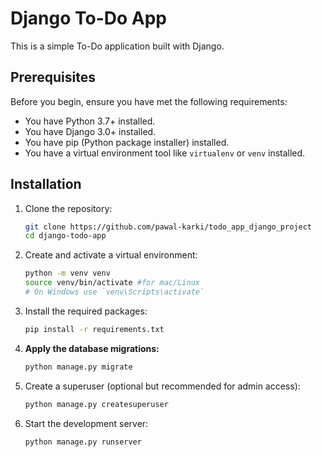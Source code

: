 # Django To-Do App

This is a simple To-Do application built with Django.

## Prerequisites

Before you begin, ensure you have met the following requirements:

- You have Python 3.7+ installed.
- You have Django 3.0+ installed.
- You have pip (Python package installer) installed.
- You have a virtual environment tool like `virtualenv` or `venv` installed.

## Installation

1. Clone the repository:

    ```sh
    git clone https://github.com/pawal-karki/todo_app_django_project
    cd django-todo-app
    ```

2. Create and activate a virtual environment:

    ```sh
    python -m venv venv
    source venv/bin/activate #for mac/Linux
    # On Windows use `venv\Scripts\activate`
    
    ```

3. Install the required packages:

    ```sh
    pip install -r requirements.txt
    ```

4. **Apply the database migrations:**

    ```sh
    python manage.py migrate
    ```

5. Create a superuser (optional but recommended for admin access):

    ```sh
    python manage.py createsuperuser
    ```

6. Start the development server:

    ```sh
    python manage.py runserver
    ```
